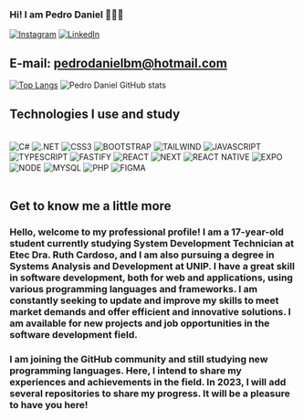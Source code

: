 ### Hi! I am Pedro Daniel 👋🇧🇷

[![Instagram](https://img.shields.io/badge/Instagram-E4405F?style=for-the-badge&logo=instagram&logoColor=white)](https://www.instagram.com/pedrodanielbrunetto/)
[![LinkedIn](https://img.shields.io/badge/LinkedIn-0077B5?style=for-the-badge&logo=linkedin&logoColor=white)](https://www.linkedin.com/in/pedrodanielbrunetto/)

## E-mail: pedrodanielbm@hotmail.com

[![Top Langs](https://github-readme-stats.vercel.app/api/top-langs/?username=PedroDanielBrunetto&layout=&theme=dracula)](https://github-readme-stats.vercel.app/api/top-langs/?username=PedroDanielBrunetto&layout=dracula)
![Pedro Daniel GitHub stats](https://github-readme-stats.vercel.app/api?username=PedroDanielBrunetto&show_icons=true&theme=dracula)

## Technologies I use and study

<div style="display:inline_block"><br/>
    <img align="center" alt="C#" src="https://img.shields.io/badge/C%23-239120?style=for-the-badge&logo=c-sharp&logoColor=white"/>
    <img align="center" alt=".NET" src="https://img.shields.io/badge/.NET-5C2D91?style=for-the-badge&logo=.net&logoColor=white"/>
    <img align="center" alt="CSS3" src="https://img.shields.io/badge/CSS3-1572B6?style=for-the-badge&logo=css3&logoColor=white"/>
    <img align="center" alt="BOOTSTRAP" src="https://img.shields.io/badge/Bootstrap-563D7C?style=for-the-badge&logo=bootstrap&logoColor=white"/>
    <img align="center" alt="TAILWIND" src="https://img.shields.io/badge/Tailwind_CSS-38B2AC?style=for-the-badge&logo=tailwind-css&logoColor=white"/>
    <img align="center" alt="JAVASCRIPT" src="https://img.shields.io/badge/JavaScript-F7DF1E?style=for-the-badge&logo=javascript&logoColor=black"/>
    <img align="center" alt="TYPESCRIPT" src="https://img.shields.io/badge/TypeScript-007ACC?style=for-the-badge&logo=typescript&logoColor=white"/>
    <img align="center" alt="FASTIFY" src="https://img.shields.io/badge/fastify-%23000000.svg?style=for-the-badge&logo=fastify&logoColor=white"/>
    <img align="center" alt="REACT" src="https://img.shields.io/badge/React-20232A?style=for-the-badge&logo=react&logoColor=61DAFB"/>
    <img align="center" alt="NEXT" src="https://img.shields.io/badge/Next-black?style=for-the-badge&logo=next.js&logoColor=white"/>
    <img align="center" alt="REACT NATIVE" src="https://img.shields.io/badge/React_Native-20232A?style=for-the-badge&logo=react&logoColor=61DAFB"/>
    <img align="center" alt="EXPO" src="https://img.shields.io/badge/expo-1C1E24?style=for-the-badge&logo=expo&logoColor=#D04A37"/>
    <img align="center" alt="NODE" src="https://img.shields.io/badge/Node.js-43853D?style=for-the-badge&logo=node.js&logoColor=white"/>
    <img align="center" alt="MYSQL" src="https://img.shields.io/badge/MySQL-00000F?style=for-the-badge&logo=mysql&logoColor=white"/>
    <img align="center" alt="PHP" src="https://img.shields.io/badge/PHP-777BB4?style=for-the-badge&logo=php&logoColor=white"/>
    <img align="center" alt="FIGMA" src="https://img.shields.io/badge/Figma-F24E1E?style=for-the-badge&logo=figma&logoColor=white"/>
</div>
<br>

## Get to know me a little more

### Hello, welcome to my professional profile! I am a 17-year-old student currently studying System Development Technician at Etec Dra. Ruth Cardoso, and I am also pursuing a degree in Systems Analysis and Development at UNIP. I have a great skill in software development, both for web and applications, using various programming languages and frameworks. I am constantly seeking to update and improve my skills to meet market demands and offer efficient and innovative solutions. I am available for new projects and job opportunities in the software development field.

### I am joining the GitHub community and still studying new programming languages. Here, I intend to share my experiences and achievements in the field. In 2023, I will add several repositories to share my progress. It will be a pleasure to have you here!
